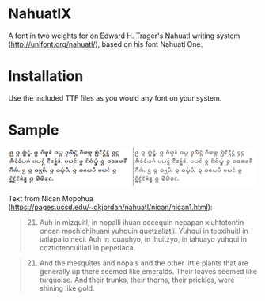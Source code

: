 # NahuatlX
A font in two weights for on Edward H. Trager's Nahuatl writing system (http://unifont.org/nahuatl/), based on his font Nahuatl One.

# Installation

Use the included TTF files as you would any font on your system.

# Sample

![Font specimen](sample.png?raw=true)

Text from Nican Mopohua (https://pages.ucsd.edu/~dkjordan/nahuatl/nican/nican1.html):

> 021. Auh in mizquitl, in nopalli ihuan occequin nepapan xiuhtotontin oncan mochichihuani yuhquin quetzaliztli. Yuhqui in teoxihuitl in iatlapalio neci. Auh in icuauhyo, in ihuitzyo, in iahuayo yuhqui in cozticteocuitlatl in pepetlaca. 
 
> 021. And the mesquites and nopals and the other little plants that are generally up there seemed like emeralds. Their leaves seemed like turquoise. And their trunks, their thorns, their prickles, were shining like gold. 

